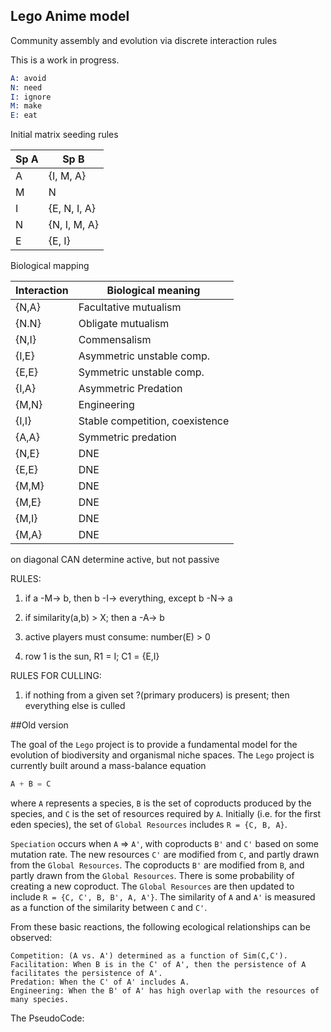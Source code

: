 ## Lego Anime model

Community assembly and evolution via discrete interaction rules


This is a work in progress.

```S
A: avoid
N: need
I: ignore
M: make
E: eat
```

Initial matrix seeding rules

Sp A | Sp B
--- | ---
A | {I, M, A}
M | N
I | {E, N, I, A}
N | {N, I, M, A}
E | {E, I}

Biological mapping

Interaction | Biological meaning
--- | ---
{N,A} | Facultative mutualism
{N.N} | Obligate mutualism
{N,I} | Commensalism
{I,E} | Asymmetric unstable comp.
{E,E} | Symmetric unstable comp.
{I,A} | Asymmetric Predation
{M,N} | Engineering
{I,I} | Stable competition, coexistence
{A,A} | Symmetric predation
{N,E} | DNE
{E,E} | DNE
{M,M} | DNE
{M,E} | DNE
{M,I} | DNE
{M,A} | DNE



on diagonal CAN determine active, but not passive


RULES:
1. if a -M-> b, then b -I-> everything, except b -N-> a

2. if similarity(a,b) > X; then a -A-> b

3. active players must consume: number(E) > 0

4. row 1 is the sun, R1 = I; C1 = {E,I}

RULES FOR CULLING:
1. if nothing from a given set ?(primary producers) is present; then everything else is culled














##Old version


The goal of the `Lego` project is to provide a fundamental model for the evolution of biodiversity and organismal niche spaces. The `Lego` project is currently built around a mass-balance equation
```S
A + B = C
```
where `A` represents a species, `B` is the set of coproducts produced by the species, and `C` is the set of resources required by `A`. 
Initially (i.e. for the first eden species), the set of `Global Resources` includes `R = {C, B, A}`.

`Speciation` occurs when `A` => `A'`, with coproducts `B'` and `C'` based on some mutation rate. 
The new resources `C'` are modified from `C`, and partly drawn from the `Global Resources`.
The coproducts `B'` are modified from `B`, and partly drawn from the `Global Resources`.
There is some probability of creating a new coproduct.
The `Global Resources` are then updated to include `R = {C, C', B, B', A, A'}`.
The similarity of `A` and `A'` is measured as a function of the similarity between `C` and `C'`.

From these basic reactions, the following ecological relationships can be observed:
```
Competition: (A vs. A') determined as a function of Sim(C,C').
Facilitation: When B is in the C' of A', then the persistence of A facilitates the persistence of A'.
Predation: When the C' of A' includes A.
Engineering: When the B' of A' has high overlap with the resources of many species.
```

The PseudoCode:


